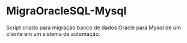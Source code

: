 # MigraOracleSQL-Mysql
Script criado para migração banco de dados Oracle para Mysql de um cliente em um sistema de automação.

